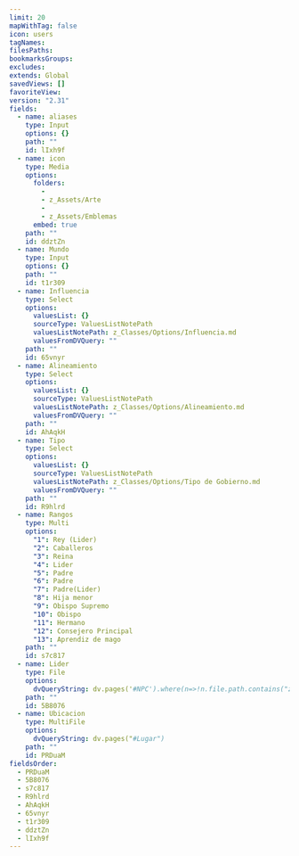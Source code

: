 ```yaml
---
limit: 20
mapWithTag: false
icon: users
tagNames: 
filesPaths: 
bookmarksGroups: 
excludes: 
extends: Global
savedViews: []
favoriteView: 
version: "2.31"
fields:
  - name: aliases
    type: Input
    options: {}
    path: ""
    id: lIxh9f
  - name: icon
    type: Media
    options:
      folders:
        - 
        - z_Assets/Arte
        - 
        - z_Assets/Emblemas
      embed: true
    path: ""
    id: ddztZn
  - name: Mundo
    type: Input
    options: {}
    path: ""
    id: t1r309
  - name: Influencia
    type: Select
    options:
      valuesList: {}
      sourceType: ValuesListNotePath
      valuesListNotePath: z_Classes/Options/Influencia.md
      valuesFromDVQuery: ""
    path: ""
    id: 65vnyr
  - name: Alineamiento
    type: Select
    options:
      valuesList: {}
      sourceType: ValuesListNotePath
      valuesListNotePath: z_Classes/Options/Alineamiento.md
      valuesFromDVQuery: ""
    path: ""
    id: AhAqkH
  - name: Tipo
    type: Select
    options:
      valuesList: {}
      sourceType: ValuesListNotePath
      valuesListNotePath: z_Classes/Options/Tipo de Gobierno.md
      valuesFromDVQuery: ""
    path: ""
    id: R9hlrd
  - name: Rangos
    type: Multi
    options:
      "1": Rey (Lider)
      "2": Caballeros
      "3": Reina
      "4": Lider
      "5": Padre
      "6": Padre
      "7": Padre(Lider)
      "8": Hija menor
      "9": Obispo Supremo
      "10": Obispo
      "11": Hermano
      "12": Consejero Principal
      "13": Aprendiz de mago
    path: ""
    id: s7c817
  - name: Lider
    type: File
    options:
      dvQueryString: dv.pages('#NPC').where(n=>!n.file.path.contains("z_"))
    path: ""
    id: 5B8076
  - name: Ubicacion
    type: MultiFile
    options:
      dvQueryString: dv.pages("#Lugar")
    path: ""
    id: PRDuaM
fieldsOrder:
  - PRDuaM
  - 5B8076
  - s7c817
  - R9hlrd
  - AhAqkH
  - 65vnyr
  - t1r309
  - ddztZn
  - lIxh9f
---
```

